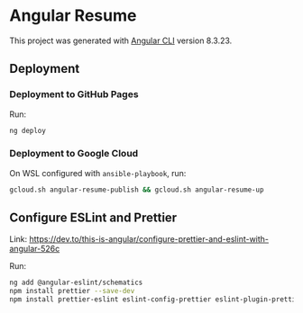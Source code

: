 # Angular Resume

This project was generated with [Angular CLI](https://github.com/angular/angular-cli) version 8.3.23.

## Deployment

### Deployment to GitHub Pages

Run:
```sh
ng deploy
```

### Deployment to Google Cloud

On WSL configured with `ansible-playbook`, run:
```sh
gcloud.sh angular-resume-publish && gcloud.sh angular-resume-up
```

## Configure ESLint and Prettier

Link: https://dev.to/this-is-angular/configure-prettier-and-eslint-with-angular-526c

Run:
```sh
ng add @angular-eslint/schematics
npm install prettier --save-dev
npm install prettier-eslint eslint-config-prettier eslint-plugin-prettier — save-dev
```

